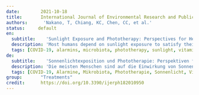```yaml
---
date:        2021-10-18
title:       International Journal of Environmental Research and Public Health 
authors:      'Nakano, T, Chiang, KC, Chen, CC, et al.'
status:     default
en:
  subtitle:    'Sunlight Exposure and Phototherapy: Perspectives for Healthy Aging in an Era of COVID-19'
  description: 'Most humans depend on sunlight exposure to satisfy their requirements for vitamin D3. However, the destruction of the ozone layer in the past few decades has increased the risk of skin aging and wrinkling caused by excessive exposure to ultraviolet (UV) radiation, which may also promote the risk of skin cancer development. The promotion of public health recommendations to avoid sunlight exposure would reduce the risk of skin cancer, but it would also enhance the risk of vitamin D3 insufficiency/deficiency, which may cause disease development and progression. In addition, the ongoing global COVID-19 pandemic may further reduce sunlight exposure due to stay-at-home policies, resulting in difficulty in active and healthy aging. In this review article, we performed a literature search in PubMed and provided an overview of basic and clinical data regarding the impact of sunlight exposure and vitamin D3 on public health. We also discuss the potential mechanisms and clinical value of phototherapy with a full-spectrum light (notably blue, red, and near-infrared light) as an alternative to sunlight exposure, which may contribute to combating COVID-19 and promoting active and healthy aging in current aged/superaged societies.'
  tags: [COVID-19, alarmins, microbiota, phototherapy, sunlight, vitamin D3]
de: 
  subtitle:    'Sonnenlichtexposition und Phototherapie: Perspektiven für gesundes Altern in der COVID-19-Ära'
  description: 'Die meisten Menschen sind auf die Einwirkung von Sonnenlicht angewiesen, um ihren Bedarf an Vitamin D3 zu decken. Die Zerstörung der Ozonschicht in den letzten Jahrzehnten hat jedoch das Risiko der Hautalterung und Faltenbildung durch übermäßige Exposition gegenüber ultravioletter (UV-) Strahlung erhöht, was auch das Risiko der Entstehung von Hautkrebs fördern kann. Die Förderung von Empfehlungen der öffentlichen Gesundheit zur Vermeidung von Sonneneinstrahlung würde zwar das Hautkrebsrisiko verringern, aber auch das Risiko eines Vitamin-D3-Mangels erhöhen, der zur Entstehung und zum Fortschreiten der Krankheit führen kann. Darüber hinaus könnte die derzeitige weltweite COVID-19-Pandemie die Sonnenlichtexposition aufgrund der Politik des "Zu-Hause-Bleibens" weiter reduzieren, was ein aktives und gesundes Altern erschweren würde. In diesem Übersichtsartikel haben wir eine Literaturrecherche in PubMed durchgeführt und einen Überblick über die grundlegenden und klinischen Daten zu den Auswirkungen von Sonnenlichtexposition und Vitamin D3 auf die öffentliche Gesundheit gegeben. Wir erörtern auch die potenziellen Mechanismen und den klinischen Wert der Phototherapie mit Vollspektrumlicht (insbesondere blaues, rotes und Nahinfrarotlicht) als Alternative zur Sonnenlichtexposition, die zur Bekämpfung von COVID-19 und zur Förderung eines aktiven und gesunden Alterns in der heutigen alternden/überalterten Gesellschaft beitragen kann.'
  tags: [COVID-19, Alarmine, Mikrobiota, Phototherapie, Sonnenlicht, Vitamin D3]
group:       "Treatments"
credit:      https://doi.org/10.3390/ijerph182010950
---
```

<object data="{{ page.link }}" style='height:calc(100vh - 400px); width: 100%' type='application/pdf'></object>
